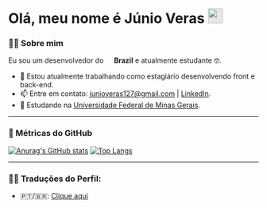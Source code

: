 # Olá, meu nome é Júnio Veras <img height="30px" style="-webkit-user-select: none; width: auto; margin: auto;background-color: hsl(0, 0%, 90%);transition: background-color 300ms;" src="https://camo.githubusercontent.com/d6b678436abdd7c7b1ac6b750bc62f59c38fb34bda863cdf06c1b07a93e4ee04/68747470733a2f2f692e696d6775722e636f6d2f7959716e3139522e676966">


### 🙋‍♂️ Sobre mim
Eu sou um desenvolvedor do <a href=""><img src="https://cdn-icons-png.flaticon.com/512/197/197386.png" width=13 style="height: auto" /></a> **Brazil** e atualmente estudante 🤓.

- 🔭 Estou atualmente trabalhando como estagiário desenvolvendo front e back-end.
- 📫 Entre em contato: junioveras127@gmail.com | [LinkedIn](https://www.linkedin.com/in/junio-veras/).
- 📕 Estudando na [Universidade Federal de Minas Gerais](https://ufmg.br/).

---
### 🎯 Métricas do GitHub

[![Anurag's GitHub stats](https://github-readme-stats.vercel.app/api?username=JunioVeras&count_private=true&show_icons=true&theme=radical)](https://github.com/anuraghazra/github-readme-stats) [![Top Langs](https://github-readme-stats.vercel.app/api/top-langs/?username=anuraghazra&layout=compact&theme=radical)](https://github.com/anuraghazra/github-readme-stats)

---
### 🧏‍♂️ Traduções do Perfil:
- 🇵🇹/🇧🇷: [Clique aqui](https://github.com/JunioVeras/JunioVeras/blob/main/README.md)

